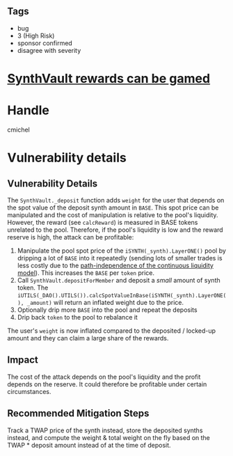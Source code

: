 ## Tags

- bug
- 3 (High Risk)
- sponsor confirmed
- disagree with severity

# [SynthVault rewards can be gamed](https://github.com/code-423n4/2021-07-spartan-findings/issues/166) 

# Handle

cmichel


# Vulnerability details

## Vulnerability Details

The `SynthVault._deposit` function adds `weight` for the user that depends on the spot value of the deposit synth amount in `BASE`.
This spot price can be manipulated and the cost of manipulation is relative to the pool's liquidity.
However, the reward (see `calcReward`) is measured in BASE tokens unrelated to the pool.
Therefore, if the pool's liquidity is low and the reward reserve is high, the attack can be profitable:

1. Manipulate the pool spot price of the `iSYNTH(_synth).LayerONE()` pool by dripping a lot of `BASE` into it repeatedly (sending lots of smaller trades is less costly due to the [path-independence of the continuous liquidity model](https://docs.thorchain.org/thorchain-finance/continuous-liquidity-pools)). This increases the `BASE` per `token` price.
2. Call `SynthVault.depositForMember` and deposit a _small_ amount of synth token. The `iUTILS(_DAO().UTILS()).calcSpotValueInBase(iSYNTH(_synth).LayerONE(), _amount)` will return an inflated weight due to the price.
3. Optionally drip more `BASE` into the pool and repeat the deposits
4. Drip back `token` to the pool to rebalance it

The user's `weight` is now inflated compared to the deposited / locked-up amount and they can claim a large share of the rewards.

## Impact
The cost of the attack depends on the pool's liquidity and the profit depends on the reserve.
It could therefore be profitable under certain circumstances.

## Recommended Mitigation Steps
Track a TWAP price of the synth instead, store the deposited synths instead, and compute the weight & total weight on the fly based on the TWAP * deposit amount instead of at the time of deposit.

